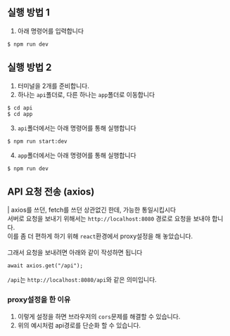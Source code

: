 ## 실행 방법 1

1. 아래 명령어를 입력합니다

```
$ npm run dev
```

## 실행 방법 2

1. 터미널을 2개를 준비합니다.
2. 하나는 `api`폴더로, 다른 하나는 `app`폴더로 이동합니다

```
$ cd api
$ cd app
```

3. `api`폴더에서는 아래 명령어를 통해 실행합니다

```
$ npm run start:dev
```

4. `app`폴더에서는 아래 명령어를 통해 실행합니다

```
$ npm run dev
```

## API 요청 전송 (axios)

| axios를 쓰던, fetch를 쓰던 상관없긴 한데, 가능한 통일시킵시다  
서버로 요청을 보내기 위해서는 `http://localhost:8080` 경로로 요청을 보내야 합니다.  
이를 좀 더 편하게 하기 위해 `react`환경에서 proxy설정을 해 놓았습니다.  
<br />
그래서 요청을 보내려면 아래와 같이 작성하면 됩니다

```
await axios.get("/api");
```

`/api`는 `http://localhost:8080/api`와 같은 의미입니다.
<br />

### proxy설정을 한 이유

1. 이렇게 설정을 하면 브라우저의 `cors`문제를 해결할 수 있습니다.
2. 위의 예시처럼 api경로를 단순화 할 수 있습니다.
